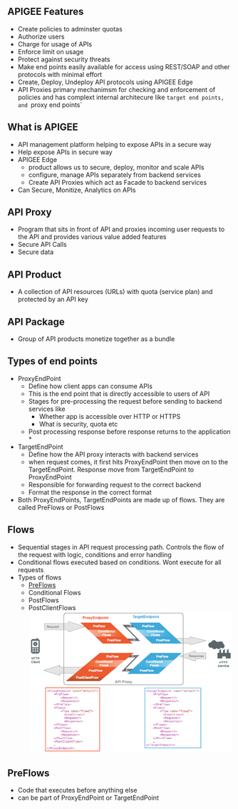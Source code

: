 ## APIGEE Features
* Create policies to adminster quotas
* Authorize users
* Charge for usage of APIs
* Enforce limit on usage
* Protect against security threats
* Make end points easily available for access using REST/SOAP and other protocols with minimal effort
* Create, Deploy, Undeploy API protocols using APIGEE Edge
* API Proxies primary mechanimsm for checking and enforcement of policies and has complext internal architecure like `target end points, and `proxy end points`

## What is APIGEE
* API management platform helping to expose APIs in a secure way
* Help expose APIs in secure way
* APIGEE Edge
	* product allows us to secure, deploy, monitor and scale APIs
	* configure, manage APIs separately from backend services
	* Create API Proxies which act as Facade to backend services
* Can Secure, Monitize, Analytics on APIs

## 	API Proxy
* Program that sits in front of API and proxies incoming user requests to the API and provides various value added features
* Secure API Calls
* Secure data

## API Product
* A collection of API resources (URLs) with quota (service plan) and protected by an API key

## API Package
* Group of API products monetize together as a bundle

## Types of end points
* ProxyEndPoint
	* Define how client apps can consume APIs
	* This is the end point that is directly accessible to users of API
	* Stages for pre-processing the request before sending to backend services like
		* Whether app is accessible over HTTP or HTTPS
		* What is security, quota etc
	* Post processing response before response returns to the application
		* 
* TargetEndPoint
	* Define how the API proxy interacts with backend services
	* when request comes, it first hits ProxyEndPoint then move on to the TargetEndPoint. Response move from TargetEndPoint to ProxyEndPoint
	* Responsible for forwarding request to the correct backend
	* Format the response in the correct format
* Both ProxyEndPoints, TargetEndPoints are made up of flows. They are called PreFlows or PostFlows

## Flows
* Sequential stages in API request processing path. Controls the flow of the request with logic, conditions and error handling
* Conditional flows executed based on conditions. Wont execute for all requests
* Types of flows
	* [PreFlows](#PreFlows)
	* Conditional Flows
	* PostFlows
	* PostClientFlows
![picture](images/ProxyEndPoints-TargetEndPoints.png)

## PreFlows
* Code that executes before anything else
* can be part of ProxyEndPoint or TargetEndPoint